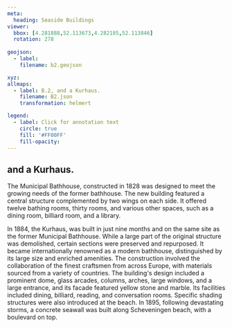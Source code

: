 ```yaml
---
meta:
  heading: Seaside Buildings
viewer:
  bbox: [4.281888,52.113673,4.282185,52.113846]
  rotation: 278
  
geojson:
  - label:
    filename: b2.geojson

xyz:
allmaps:
  - label: B.2, and a Kurhaus.
    filename: B2.json
    transformation: helmert

legend: 
  - label: Click for annotation text
    circle: true
    fill: '#FF00FF'
    fill-opacity: 
---
```


## and a Kurhaus.

The Municipal Bathhouse, constructed in 1828 was designed to meet the growing needs of the former bathhouse. The new building featured a central structure complemented by two wings on each side. It offered twelve bathing rooms, thirty rooms, and various other spaces, such as a dining room, billiard room, and a library. 

In 1884, the Kurhaus, was built in just nine months and on the same site as the former Municipal Bathhouse. While a large part of the original structure was demolished, certain sections were preserved and repurposed. It became internationally renowned as a modern bathhouse, distinguished by its large size and enriched amenities. The construction involved the collaboration of the finest craftsmen from across Europe, with materials sourced from a variety of countries. The building's design included a prominent dome, glass arcades, columns, arches, large windows, and a large entrance, and its facade featured yellow stone and marble. Its facilities included dining, billiard, reading, and conversation rooms. Specific shading structures were also introduced at the beach. In 1895, following devastating storms, a concrete seawall was built along Scheveningen beach, with a boulevard on top.